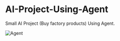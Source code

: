 # AI-Project-Using-Agent
Small AI Project (Buy factory products) Using Agent.

![Agent](https://user-images.githubusercontent.com/81251707/158224938-8fa3c70b-b7c6-48b4-ba61-acf253650cab.png)

